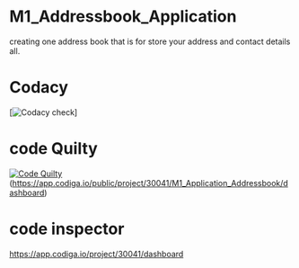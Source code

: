 # M1_Addressbook_Application
creating one address book that is for store your address and contact details all.



# Codacy  

 [![Codacy check](https://app.codacy.com/gh/vishwarajd/M1_Application_Addressbook/dashboard)]

# code Quilty 

 [![Code Quilty](https://api.codiga.io/project/30041/score/svg)](https://api.codiga.io/project/30041/status/svg)(https://app.codiga.io/public/project/30041/M1_Application_Addressbook/dashboard)
 
 
 # code inspector
 https://app.codiga.io/project/30041/dashboard
